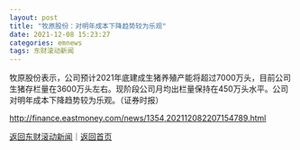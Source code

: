 ```yaml
---
layout: post
title: "牧原股份：对明年成本下降趋势较为乐观"
date: 2021-12-08 15:23:27
categories: emnews
tags: 东财滚动新闻
---
```


牧原股份表示，公司预计2021年底建成生猪养殖产能将超过7000万头，目前公司生猪存栏量在3600万头左右。现阶段公司月均出栏量保持在450万头水平。公司对明年成本下降趋势较为乐观。（证券时报）

<http://finance.eastmoney.com/news/1354,202112082207154789.html>

[返回东财滚动新闻](//finews.withounder.com/emnews/)｜[返回首页](//finews.withounder.com/)